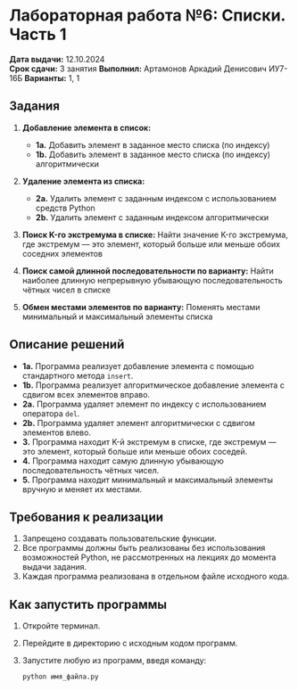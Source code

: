 # Лабораторная работа №6: Списки. Часть 1

**Дата выдачи:** 12.10.2024  
**Срок сдачи:** 3 занятия
**Выполнил:** Артамонов Аркадий Денисович ИУ7-16Б
**Варианты:** 1, 1

## Задания

1. **Добавление элемента в список:**
    - **1a.** Добавить элемент в заданное место списка (по индексу)
    - **1b.** Добавить элемент в заданное место списка (по индексу) алгоритмически

2. **Удаление элемента из списка:**
    - **2a.** Удалить элемент с заданным индексом с использованием средств Python
    - **2b.** Удалить элемент с заданным индексом алгоритмически

3. **Поиск K-го экстремума в списке:**
   Найти значение K-го экстремума, где экстремум — это элемент, который больше или меньше обоих соседних элементов

4. **Поиск самой длинной последовательности по варианту:**
   Найти наиболее длинную непрерывную убывающую последовательность чётных чисел в списке

5. **Обмен местами элементов по варианту:**
   Поменять местами минимальный и максимальный элементы списка

## Описание решений

- **1a.** Программа реализует добавление элемента с помощью стандартного метода `insert`.
- **1b.** Программа реализует алгоритмическое добавление элемента с сдвигом всех элементов вправо.
- **2a.** Программа удаляет элемент по индексу с использованием оператора `del`.
- **2b.** Программа удаляет элемент алгоритмически с сдвигом элементов влево.
- **3.** Программа находит K-й экстремум в списке, где экстремум — это элемент, который больше или меньше обоих соседей.
- **4.** Программа находит самую длинную убывающую последовательность чётных чисел.
- **5.** Программа находит минимальный и максимальный элементы вручную и меняет их местами.

## Требования к реализации

1. Запрещено создавать пользовательские функции.
2. Все программы должны быть реализованы без использования возможностей Python, не рассмотренных на лекциях до момента выдачи задания.
3. Каждая программа реализована в отдельном файле исходного кода.

## Как запустить программы

1. Откройте терминал.
2. Перейдите в директорию с исходным кодом программ.
3. Запустите любую из программ, введя команду:

   ```bash
   python имя_файла.py